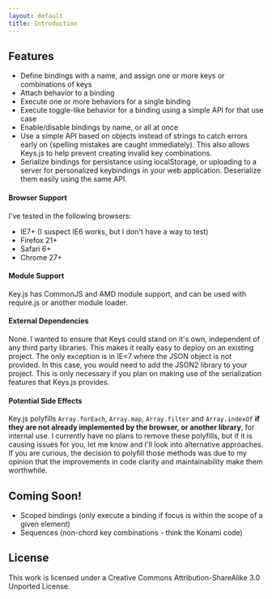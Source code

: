```yaml
---
layout: default
title: Introduction
---
```


## Features

- Define bindings with a name, and assign one or more keys or combinations of keys
- Attach behavior to a binding
- Execute one or more behaviors for a single binding
- Execute toggle-like behavior for a binding using a simple API for that use case
- Enable/disable bindings by name, or all at once
- Use a simple API based on objects instead of strings to catch errors early on (spelling mistakes are caught immediately). This also allows Keys.js to help prevent creating invalid key combinations.
- Serialize bindings for persistance using localStorage, or uploading to a server for personalized keybindings in your web application. Deserialize them easily using the same API.

#### Browser Support

I've tested in the following browsers:

- IE7+ (I suspect IE6 works, but I don't have a way to test)
- Firefox 21+
- Safari 6+
- Chrome 27+

#### Module Support

Key.js has CommonJS and AMD module support, and can be used with require.js or another module loader.

#### External Dependencies

None. I wanted to ensure that Keys could stand on it's own, independent of any third party libraries. This makes it really easy to deploy on an existing project. The only exception is in IE<7 where the JSON object is not provided. In this case, you would need to add the JSON2 library to your project. This is only necessary if you plan on making use of the serialization features that Keys.js provides.

#### Potential Side Effects

Key.js polyfills `Array.forEach`, `Array.map`, `Array.filter` and `Array.indexOf` **if they are not already implemented by the browser, or another library**, for internal use. I currently have no plans to remove these polyfills, but if it is causing issues for you, let me know and I'll look into alternative approaches. If you are curious, the decision to polyfill those methods was due to my opinion that the improvements in code clarity and maintainability make them worthwhile.

## Coming Soon!

- Scoped bindings (only execute a binding if focus is within the scope of a given element)
- Sequences (non-chord key combinations - think the Konami code)


## License

This work is licensed under a Creative Commons Attribution-ShareAlike 3.0 Unported License.